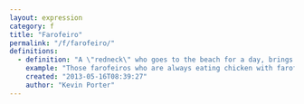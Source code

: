 ```yaml
---
layout: expression
category: f
title: "Farofeiro"
permalink: "/f/farofeiro/"
definitions:
  - definition: "A \"redneck\" who goes to the beach for a day, brings his own food and has no consideration for anyone else around.  He/she generally are the typical light-skinned irritating day tourists that crowd the beaches in Brazil.\n\nIt has turned into a term to describe people who are inconsiderate to others and don't want to fit in."
    example: "Those farofeiros who are always eating chicken with farofa, make so much noise, don't clean up after themselves and have no consideration for other people!\n\nJo\u00e3o is such a farofeiro, he could care less about anyone else around him!"
    created: "2013-05-16T08:39:27"
    author: "Kevin Porter"
---
```

